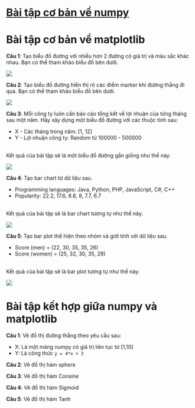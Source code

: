 # [Bài tập cơ bản về numpy](https://aivietnam.ai/courses/aisummer2019/lessons/numpy-exercises/)

# Bài tập cơ bản về matplotlib

**Câu 1**: Tạo biểu đồ đường với nhiều hơn 2 đường có giá trị và màu sắc khác nhau. Bạn có thể tham khảo biểu đồ bên dưới.

![](https://www.w3resource.com/w3r_images/matplotlib-basic-exercise-6.png)

**Câu 2**: Tạo biểu đồ đường hiển thị rõ các điểm marker khi đường thẳng đi qua. Bạn có thể tham khảo biểu đồ bên dưới.

![](https://www.w3resource.com/w3r_images/matplotlib-basic-exercise-8.png)

**Câu 3**: Mỗi công ty luôn cần báo cáo tổng kết về lợi nhuận của từng tháng sau một năm. Hãy xây dựng một biểu đồ đường với các thuộc tính sau:
- X - Các tháng trong năm: [1, 12]
- Y - Lợi nhuận công ty: Random từ 100000 - 500000

<br>Kết quả của bài tập sẽ là một biểu đồ đường gần giống như thế này.

![](https://pynative.com/wp-content/uploads/2019/01/matplotlib_and_pandas_exercise_1_plot_company_profit-768x512.png)

**Câu 4**: Tạo bar chart từ dữ liệu sau.
- Programming languages: Java, Python, PHP, JavaScript, C#, C++
- Popularity: 22.2, 17.6, 8.8, 8, 7.7, 6.7

<br>Kết quả của bài tập sẽ là bar chart tương tự như thế này.

![](https://www.w3resource.com/w3r_images/matplotlib-barchart-exercise-1.png)

**Câu 5**: Tạo bar plot thể hiện theo nhóm và giới tính với dữ liệu sau.
- Score (men) = (22, 30, 35, 35, 26)
- Score (women) = (25, 32, 30, 35, 29)

<br>Kết quả của bài tập sẽ là bar plot tương tự như thế này.

![](https://www.w3resource.com/w3r_images/matplotlib-barchart-exercise-10.png)

# Bài tập kết hợp giữa numpy và matplotlib

**Câu 1**: Vẽ đồ thị đường thẳng theo yêu cầu sau:
- X: Là một mảng numpy có giá trị liên tục từ [1,10]
- Y: Là công thức ```y = 4*x + 3```

**Câu 2**: Vẽ đồ thị hàm sphere

**Câu 3**: Vẽ đồ thị hàm Consine

**Câu 4**: Vẽ đồ thị hàm Sigmoid

**Câu 5**: Vẽ đồ thị hàm Tanh

